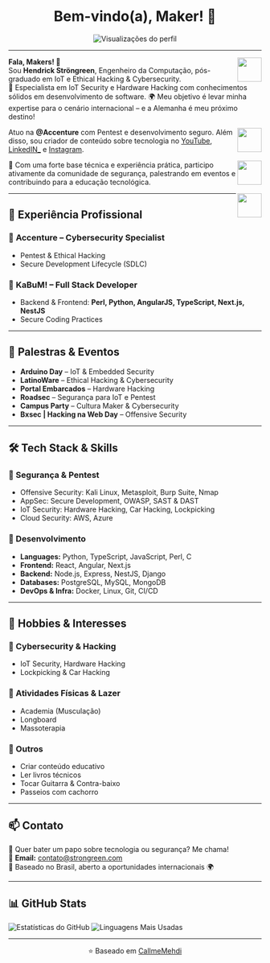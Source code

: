 <h1 align="center">Bem-vindo(a), Maker! 🚀</h1>

<p align="center">
  <img src="./Danillo.JPG" alt="Visualizações do perfil" />
</p>

<hr />

<a href="https://github.com/strongreen" target="_blank">
  <img align="right" src="https://cdn.iconscout.com/icon/free/png-256/github-108-438008.png" width="48px" height="48px">
</a>

<p align="left">
  <b>Fala, Makers! 👋</b> <br/>
  Sou <b>Hendrick Ströngreen</b>, Engenheiro da Computação, pós-graduado em IoT e Ethical Hacking & Cybersecurity. <br/>
  🔐 Especialista em IoT Security e Hardware Hacking com conhecimentos sólidos em desenvolvimento de software.  
  🌍 Meu objetivo é levar minha expertise para o cenário internacional – e a Alemanha é meu próximo destino!  
</p>

<a href="https://www.instagram.com/strongreen/" target="_blank">
  <img align="right" src="https://cdn.icon-icons.com/icons2/1211/PNG/512/1491579602-yumminkysocialmedia36_83067.png" width="48px" height="48px">
</a>

<p align="left">
  Atuo na <b>@Accenture</b> com Pentest e desenvolvimento seguro. Além disso, sou criador de conteúdo sobre tecnologia no <a href="https://youtube.com/strongreen_/">YouTube</a>, <a href="https://linkedin.com/in/strongreen/">LinkedIN_</a> e <a href="https://instagram.com/strongreen/">Instagram</a>.  
</p>

<a href="https://www.youtube.com/strongreen/" target="_blank">
  <img align="right" src="https://i.ibb.co/kSWhXVq/youtube.png" width="48px" height="48px">
</a>

<p align="left">
  🚀 Com uma forte base técnica e experiência prática, participo ativamente da comunidade de segurança, palestrando em eventos e contribuindo para a educação tecnológica.  
</p>

<a href="https://www.linkedin.com/in/strongreen/" target="_blank">
  <img align="right" src="https://i.ibb.co/Kx2GSrT/linkedin.png" width="48px" height="48px">
</a>

---

## 💼 Experiência Profissional

### 🔹 **Accenture** – Cybersecurity Specialist    
- Pentest & Ethical Hacking  
- Secure Development Lifecycle (SDLC)  

### 🔹 **KaBuM!** – Full Stack Developer  
- Backend & Frontend: **Perl, Python, AngularJS, TypeScript, Next.js, NestJS**  
- Secure Coding Practices  

---

## 🎤 Palestras & Eventos

- **Arduino Day** – IoT & Embedded Security  
- **LatinoWare** – Ethical Hacking & Cybersecurity  
- **Portal Embarcados** – Hardware Hacking  
- **Roadsec** – Segurança para IoT e Pentest  
- **Campus Party** – Cultura Maker & Cybersecurity  
- **Bxsec | Hacking na Web Day** – Offensive Security  

---

## 🛠️ Tech Stack & Skills  

### **🔹 Segurança & Pentest**
- Offensive Security: Kali Linux, Metasploit, Burp Suite, Nmap  
- AppSec: Secure Development, OWASP, SAST & DAST  
- IoT Security: Hardware Hacking, Car Hacking, Lockpicking  
- Cloud Security: AWS, Azure  

### **🔹 Desenvolvimento**
- **Languages:** Python, TypeScript, JavaScript, Perl, C  
- **Frontend:** React, Angular, Next.js  
- **Backend:** Node.js, Express, NestJS, Django  
- **Databases:** PostgreSQL, MySQL, MongoDB  
- **DevOps & Infra:** Docker, Linux, Git, CI/CD  

---

## 🎯 Hobbies & Interesses

### **🔹 Cybersecurity & Hacking**
- IoT Security, Hardware Hacking  
- Lockpicking & Car Hacking  

### **🔹 Atividades Físicas & Lazer**
- Academia (Musculação)
- Longboard  
- Massoterapia  

### **🔹 Outros**
- Criar conteúdo educativo  
- Ler livros técnicos 
- Tocar Guitarra & Contra-baixo
- Passeios com cachorro

---

## 📫 Contato

💬 Quer bater um papo sobre tecnologia ou segurança? Me chama!  
📧 **Email:** [contato@strongreen.com](mailto:contato@strongreen.com)  
📍 Baseado no Brasil, aberto a oportunidades internacionais 🌍  

---

## 📊 GitHub Stats  

<p align="left">
  <img src="https://github-readme-stats.vercel.app/api?username=strongreen&count_private=true&show_icons=true&theme=graywhite&icon_color=268bd2&title_color=268bd2" alt="Estatísticas do GitHub" />
  <img src="https://github-readme-stats.vercel.app/api/top-langs/?username=strongreen&layout=compact&theme=graywhite&title_color=268bd2" alt="Linguagens Mais Usadas" />
</p>

---

<p align="center">
  ⭐️ Baseado em <a href="https://github.com/CallmeMehdi">CallmeMehdi</a>
</p>
